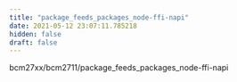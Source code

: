 ```yaml
---
title: "package_feeds_packages_node-ffi-napi"
date: 2021-05-12 23:07:11.785218
hidden: false
draft: false
---
```


bcm27xx/bcm2711/package_feeds_packages_node-ffi-napi


